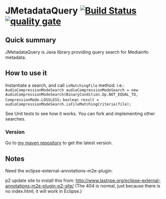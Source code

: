 # JMetadataQuery [![Build Status](https://travis-ci.org/welle/JMetadataQuery.svg?branch=master)](https://travis-ci.org/welle/JMetadataQuery) [![quality gate](https://sonarcloud.io/api/project_badges/measure?project=aka.jmetadataquery%3AJMetadataQuery&metric=alert_status)](https://sonarcloud.io/dashboard?id=aka.jmetadataquery%3AJMetadataQuery) #

## Quick summary ##
JMetadataQuery is Java library providing query search for Mediainfo metadata.

## How to use it ##
Instantiate a search, and call `isMatchingFile` method.
i.e.:  
`AudioCompressionModeSearch audioCompressionModeSearch = new AudioCompressionModeSearch(BinaryCondition.Op.NOT_EQUAL_TO, CompressionMode.LOSSLESS;` 
`boolean result = audioCompressionModeSearch.isFileMatchingCriteria(file);`  

See Unit tests to see how it works.
You can fork and implementing other searches.

### Version

Go to [my maven repository](https://github.com/welle/maven-repository) to get the latest version.

## Notes
Need the eclipse-external-annotations-m2e-plugin: 

p2 update site to install this from: http://www.lastnpe.org/eclipse-external-annotations-m2e-plugin-p2-site/ (The 404 is normal, just because there is no index.html; it will work in Eclipse.)

